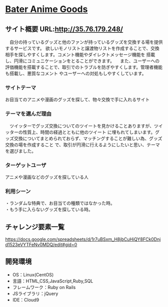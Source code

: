 # <a href="http://35.76.179.248/">Bater Anime Goods</a>

## サイト概要 URL:http://35.76.179.248/
　自分の持っているグッズと他のファンが持っているグッズを交換する場を提供するサービスです。
欲しいモノリストと譲渡物リストを作成することで、交換相手を探しやすくします。コメント機能やダイレクトメッセージ機能を
搭載し、円滑にコミュニケーションをとることができます。
　また、ユーザーへの評価機能を搭載することで、取引でのトラブルを防ぎやすくします。管理者機能も搭載し、悪質なコメント
やユーザーへの対処もしやすくしています。


### サイトテーマ
お目当てのアニメや漫画のグッズを探して、物々交換で手に入れるサイト

### テーマを選んだ理由
　ツイッターでグッズ交換についてのツイートを見かけることありますが、ツイッターの性質上、時間の経過とともに他のツイート
に埋もれてしまいます。グッズ交換についてまとめられておらず、マッチングすることが難しい為、グッズ交換の場を作成すること
で、取引が円滑に行えるようにしたいと思い、テーマを選びました。

### ターゲットユーザ
アニメや漫画などのグッズを探している人

### 利用シーン
・ランダムな特典で、お目当ての種類ではなかった時。
<br>
・もう手に入らないグッズを探している時。

## チャレンジ要素一覧
<https://docs.google.com/spreadsheets/d/1r7uBSxm_H8jbCuHiQY8FCk0Dnjd1523eVYTFeNv0MDQ/edit#gid=0>

## 開発環境
- OS：Linux(CentOS)
- 言語：HTML,CSS,JavaScript,Ruby,SQL
- フレームワーク：Ruby on Rails
- JSライブラリ：jQuery
- IDE：Cloud9
